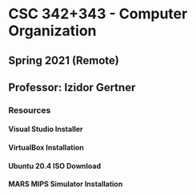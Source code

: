 # CSC 342+343 - Computer Organization 
## Spring 2021 (Remote)
## Professor: Izidor Gertner

### Resources
#### Visual Studio Installer
#### VirtualBox Installation
#### Ubuntu 20.4 ISO Download
#### MARS MIPS Simulator Installation
